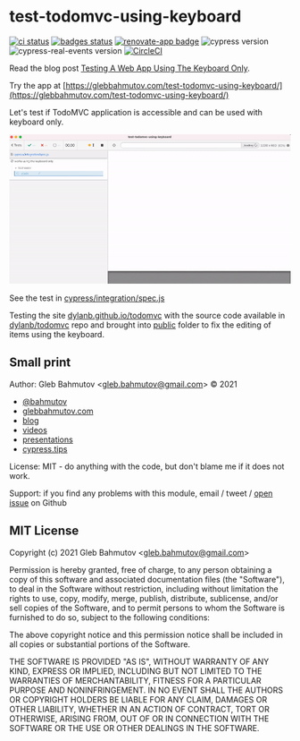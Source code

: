 # test-todomvc-using-keyboard
[![ci status][ci image]][ci url] [![badges status][badges image]][badges url] [![renovate-app badge][renovate-badge]][renovate-app]
![cypress version](https://img.shields.io/badge/cypress-9.1.1-brightgreen) ![cypress-real-events version](https://img.shields.io/badge/cypress--real--events-1.5.0-brightgreen) [![CircleCI](https://circleci.com/gh/bahmutov/test-todomvc-using-keyboard/tree/main.svg?style=svg)](https://circleci.com/gh/bahmutov/test-todomvc-using-keyboard/tree/main)

Read the blog post [Testing A Web App Using The Keyboard Only](https://glebbahmutov.com/blog/test-app-using-the-keyboard/).

Try the app at [https://glebbahmutov.com/test-todomvc-using-keyboard/](https://glebbahmutov.com/test-todomvc-using-keyboard/)

Let's test if TodoMVC application is accessible and can be used with keyboard only.

![The running tests](./images/keyboard-only.gif)

See the test in [cypress/integration/spec.js](./cypress/integration/spec.js)

Testing the site [dylanb.github.io/todomvc](https://dylanb.github.io/todomvc/) with the source code available in [dylanb/todomvc](https://github.com/dylanb/todomvc) repo and brought into [public](./public) folder to fix the editing of items using the keyboard.

## Small print

Author: Gleb Bahmutov &lt;gleb.bahmutov@gmail.com&gt; &copy; 2021

- [@bahmutov](https://twitter.com/bahmutov)
- [glebbahmutov.com](https://glebbahmutov.com)
- [blog](https://glebbahmutov.com/blog)
- [videos](https://www.youtube.com/glebbahmutov)
- [presentations](https://slides.com/bahmutov)
- [cypress.tips](https://cypress.tips)

License: MIT - do anything with the code, but don't blame me if it does not work.

Support: if you find any problems with this module, email / tweet /
[open issue](https://github.com/bahmutov/test-todomvc-using-keyboard/issues) on Github

## MIT License

Copyright (c) 2021 Gleb Bahmutov &lt;gleb.bahmutov@gmail.com&gt;

Permission is hereby granted, free of charge, to any person
obtaining a copy of this software and associated documentation
files (the "Software"), to deal in the Software without
restriction, including without limitation the rights to use,
copy, modify, merge, publish, distribute, sublicense, and/or sell
copies of the Software, and to permit persons to whom the
Software is furnished to do so, subject to the following
conditions:

The above copyright notice and this permission notice shall be
included in all copies or substantial portions of the Software.

THE SOFTWARE IS PROVIDED "AS IS", WITHOUT WARRANTY OF ANY KIND,
EXPRESS OR IMPLIED, INCLUDING BUT NOT LIMITED TO THE WARRANTIES
OF MERCHANTABILITY, FITNESS FOR A PARTICULAR PURPOSE AND
NONINFRINGEMENT. IN NO EVENT SHALL THE AUTHORS OR COPYRIGHT
HOLDERS BE LIABLE FOR ANY CLAIM, DAMAGES OR OTHER LIABILITY,
WHETHER IN AN ACTION OF CONTRACT, TORT OR OTHERWISE, ARISING
FROM, OUT OF OR IN CONNECTION WITH THE SOFTWARE OR THE USE OR
OTHER DEALINGS IN THE SOFTWARE.

[ci image]: https://github.com/bahmutov/test-todomvc-using-keyboard/workflows/ci/badge.svg?branch=main
[ci url]: https://github.com/bahmutov/test-todomvc-using-keyboard/actions
[badges image]: https://github.com/bahmutov/test-todomvc-using-keyboard/workflows/badges/badge.svg?branch=main
[badges url]: https://github.com/bahmutov/test-todomvc-using-keyboard/actions
[renovate-badge]: https://img.shields.io/badge/renovate-app-blue.svg
[renovate-app]: https://renovateapp.com/

